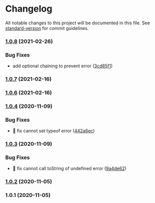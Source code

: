 # Changelog

All notable changes to this project will be documented in this file. See [standard-version](https://github.com/conventional-changelog/standard-version) for commit guidelines.

### [1.0.8](https://github.com/jaredLunde/jest-stitches/compare/v1.0.7...v1.0.8) (2021-02-26)

### Bug Fixes

- add optional chaining to prevent error ([3cd85f1](https://github.com/jaredLunde/jest-stitches/commit/3cd85f1f9f9b52d4d5c8a20b5e9a75a2dc857adc))

### [1.0.7](https://github.com/jaredLunde/jest-stitches/compare/v1.0.6...v1.0.7) (2021-02-16)

### [1.0.6](https://github.com/jaredLunde/jest-stitches/compare/v1.0.5...v1.0.6) (2021-02-16)

### [1.0.4](https://github.com/jaredLunde/jest-stitches/compare/v1.0.3...v1.0.4) (2020-11-09)

### Bug Fixes

- 🐛 fix cannot set typeof error ([442a6ec](https://github.com/jaredLunde/jest-stitches/commit/442a6ecea443fd98f71d2962f0e76b492eefe391))

### [1.0.3](https://github.com/jaredLunde/jest-stitches/compare/v1.0.2...v1.0.3) (2020-11-09)

### Bug Fixes

- 🐛 fix cannot call toString of undefined error ([9a4de62](https://github.com/jaredLunde/jest-stitches/commit/9a4de624046416811ff2e8918fd9b24691f42b7d))

### [1.0.2](https://github.com/jaredLunde/jest-stitches/compare/v1.0.1...v1.0.2) (2020-11-05)

### 1.0.1 (2020-11-05)
